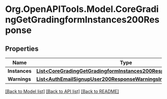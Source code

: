 # Org.OpenAPITools.Model.CoreGradingGetGradingformInstances200Response

## Properties

Name | Type | Description | Notes
------------ | ------------- | ------------- | -------------
**Instances** | [**List&lt;CoreGradingGetGradingformInstances200ResponseInstancesInner&gt;**](CoreGradingGetGradingformInstances200ResponseInstancesInner.md) |  | 
**Warnings** | [**List&lt;AuthEmailSignupUser200ResponseWarningsInner&gt;**](AuthEmailSignupUser200ResponseWarningsInner.md) |  | [optional] 

[[Back to Model list]](../README.md#documentation-for-models) [[Back to API list]](../README.md#documentation-for-api-endpoints) [[Back to README]](../README.md)

